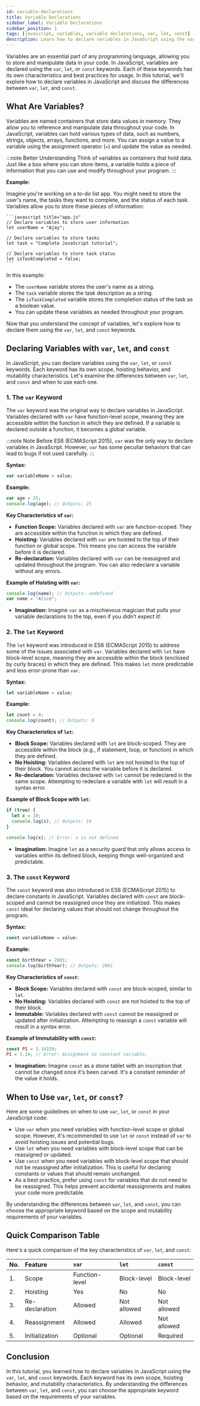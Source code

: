 ```yaml
---
id: variable-declarations
title: Variable Declarations
sidebar_label: Variable Declarations
sidebar_position: 1
tags: [javascript, variables, variable declarations, var, let, const]
description: Learn how to declare variables in JavaScript using the var, let, and const keywords.
---
```


<AdsComponent />

Variables are an essential part of any programming language, allowing you to store and manipulate data in your code. In JavaScript, variables are declared using the `var`, `let`, or `const` keywords. Each of these keywords has its own characteristics and best practices for usage. In this tutorial, we'll explore how to declare variables in JavaScript and discuss the differences between `var`, `let`, and `const`.

## What Are Variables?

Variables are named containers that store data values in memory. They allow you to reference and manipulate data throughout your code. In JavaScript, variables can hold various types of data, such as numbers, strings, objects, arrays, functions, and more. You can assign a value to a variable using the assignment operator (`=`) and update the value as needed.

:::note Better Understanding
Think of variables as containers that hold data. Just like a box where you can store items, a variable holds a piece of information that you can use and modify throughout your program.
:::

**Example:**

Imagine you're working on a to-do list app. You might need to store the user's name, the tasks they want to complete, and the status of each task. Variables allow you to store these pieces of information:

    ```javascript title="app.js"
    // Declare variables to store user information
    let userName = "Ajay";

    // Declare variables to store tasks
    let task = "Complete JavaScript tutorial";

    // Declare variables to store task status
    let isTaskCompleted = false;
    ```

In this example:

- The `userName` variable stores the user's name as a string.
- The `task` variable stores the task description as a string.
- The `isTaskCompleted` variable stores the completion status of the task as a boolean value.
- You can update these variables as needed throughout your program.

Now that you understand the concept of variables, let's explore how to declare them using the `var`, `let`, and `const` keywords.

## Declaring Variables with `var`, `let`, and `const`

In JavaScript, you can declare variables using the `var`, `let`, or `const` keywords. Each keyword has its own scope, hoisting behavior, and mutability characteristics. Let's examine the differences between `var`, `let`, and `const` and when to use each one.

### 1. The `var` Keyword

The `var` keyword was the original way to declare variables in JavaScript. Variables declared with `var` have function-level scope, meaning they are accessible within the function in which they are defined. If a variable is declared outside a function, it becomes a global variable.

:::note Note
Before ES6 (ECMAScript 2015), `var` was the only way to declare variables in JavaScript. However, `var` has some peculiar behaviors that can lead to bugs if not used carefully.
:::

**Syntax:**

```javascript title="app.js"
var variableName = value;
```

**Example:**

```javascript title="app.js"
var age = 25;
console.log(age); // Outputs: 25
```

**Key Characteristics of `var`:**

- **Function Scope:** Variables declared with `var` are function-scoped. They are accessible within the function in which they are defined.
- **Hoisting:** Variables declared with `var` are hoisted to the top of their function or global scope. This means you can access the variable before it is declared.
- **Re-declaration:** Variables declared with `var` can be reassigned and updated throughout the program. You can also redeclare a variable without any errors.

**Example of Hoisting with `var`:**

```javascript title="app.js"
console.log(name); // Outputs: undefined
var name = "Alice";
```

- **Imagination:** Imagine `var` as a mischievous magician that pulls your variable declarations to the top, even if you didn’t expect it!

### 2. The `let` Keyword

The `let` keyword was introduced in ES6 (ECMAScript 2015) to address some of the issues associated with `var`. Variables declared with `let` have block-level scope, meaning they are accessible within the block (enclosed by curly braces) in which they are defined. This makes `let` more predictable and less error-prone than `var`.

**Syntax:**

```javascript title="app.js"
let variableName = value;
```

**Example:**

```javascript title="app.js"
let count = 0;
console.log(count); // Outputs: 0
```

**Key Characteristics of `let`:**

- **Block Scope:** Variables declared with `let` are block-scoped. They are accessible within the block (e.g., if statement, loop, or function) in which they are defined.
- **No Hoisting:** Variables declared with `let` are not hoisted to the top of their block. You cannot access the variable before it is declared.
- **Re-declaration:** Variables declared with `let` cannot be redeclared in the same scope. Attempting to redeclare a variable with `let` will result in a syntax error.

**Example of Block Scope with `let`:**

```javascript title="app.js"
if (true) {
  let x = 10;
  console.log(x); // Outputs: 10
}

console.log(x); // Error: x is not defined
```

- **Imagination:** Imagine `let` as a security guard that only allows access to variables within its defined block, keeping things well-organized and predictable.

### 3. The `const` Keyword

The `const` keyword was also introduced in ES6 (ECMAScript 2015) to declare constants in JavaScript. Variables declared with `const` are block-scoped and cannot be reassigned once they are initialized. This makes `const` ideal for declaring values that should not change throughout the program.

**Syntax:**

```javascript title="app.js"
const variableName = value;
```

**Example:**

```javascript title="app.js"
const birthYear = 2001;
console.log(birthYear); // Outputs: 2001
```

**Key Characteristics of `const`:**

- **Block Scope:** Variables declared with `const` are block-scoped, similar to `let`.
- **No Hoisting:** Variables declared with `const` are not hoisted to the top of their block.
- **Immutable:** Variables declared with `const` cannot be reassigned or updated after initialization. Attempting to reassign a `const` variable will result in a syntax error.

**Example of Immutability with `const`:**

```javascript title="app.js"
const PI = 3.14159;
PI = 3.14; // Error: Assignment to constant variable.
```

- **Imagination:** Imagine `const` as a stone tablet with an inscription that cannot be changed once it's been carved. It's a constant reminder of the value it holds.

## When to Use `var`, `let`, or `const`?

Here are some guidelines on when to use `var`, `let`, or `const` in your JavaScript code:

- Use `var` when you need variables with function-level scope or global scope. However, it's recommended to use `let` or `const` instead of `var` to avoid hoisting issues and potential bugs.
- Use `let` when you need variables with block-level scope that can be reassigned or updated.
- Use `const` when you need variables with block-level scope that should not be reassigned after initialization. This is useful for declaring constants or values that should remain unchanged.
- As a best practice, prefer using `const` for variables that do not need to be reassigned. This helps prevent accidental reassignments and makes your code more predictable.

By understanding the differences between `var`, `let`, and `const`, you can choose the appropriate keyword based on the scope and mutability requirements of your variables.

## Quick Comparison Table

Here's a quick comparison of the key characteristics of `var`, `let`, and `const`:

| No. | Feature        | `var`          | `let`       | `const`     |
| :-- | :------------- | :------------- | :---------- | :---------- |
| 1.  | Scope          | Function-level | Block-level | Block-level |
| 2.  | Hoisting       | Yes            | No          | No          |
| 3.  | Re-declaration | Allowed        | Not allowed | Not allowed |
| 4.  | Reassignment   | Allowed        | Allowed     | Not allowed |
| 5.  | Initialization | Optional       | Optional    | Required    |

## Conclusion

In this tutorial, you learned how to declare variables in JavaScript using the `var`, `let`, and `const` keywords. Each keyword has its own scope, hoisting behavior, and mutability characteristics. By understanding the differences between `var`, `let`, and `const`, you can choose the appropriate keyword based on the requirements of your variables.
